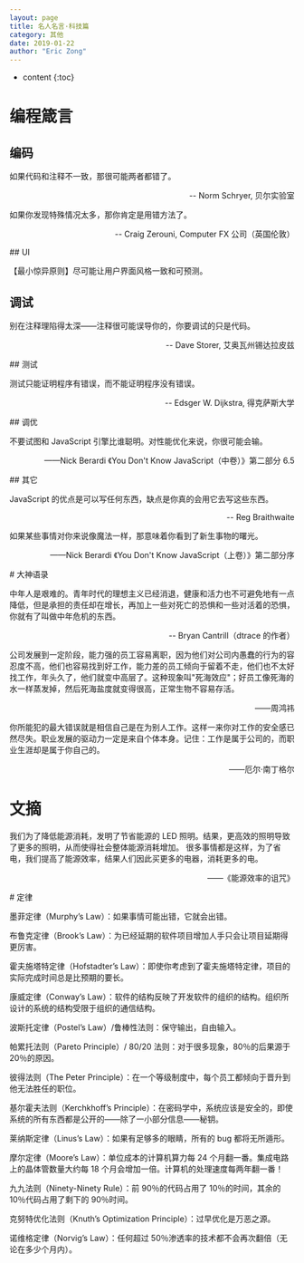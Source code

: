 ```yaml
---
layout: page
title: 名人名言·科技篇
category: 其他
date: 2019-01-22
author: "Eric Zong"
---
```


* content
{:toc}

# 编程箴言

## 编码

如果代码和注释不一致，那很可能两者都错了。
<p style="text-align: right">-- Norm Schryer, 贝尔实验室</p>
如果你发现特殊情况太多，那你肯定是用错方法了。
<p style="text-align: right">-- Craig Zerouni, Computer FX 公司（英国伦敦）</p>
## UI

【最小惊异原则】尽可能让用户界面风格一致和可预测。

## 调试

别在注释理陷得太深——注释很可能误导你的，你要调试的只是代码。
<p style="text-align: right">-- Dave Storer, 艾奥瓦州锡达拉皮兹</p>
## 测试

测试只能证明程序有错误，而不能证明程序没有错误。
<p style="text-align: right">-- Edsger W. Dijkstra, 得克萨斯大学</p>
## 调优

不要试图和 JavaScript 引擎比谁聪明。对性能优化来说，你很可能会输。

<p style="text-align: right">——Nick Berardi 《You Don't Know JavaScript（中卷）》第二部分 6.5</p>
## 其它

JavaScript 的优点是可以写任何东西，缺点是你真的会用它去写这些东西。
<p style="text-align: right">-- Reg Braithwaite</p>
如果某些事情对你来说像魔法一样，那意味着你看到了新生事物的曙光。

<p style="text-align: right">——Nick Berardi 《You Don't Know JavaScript（上卷）》第二部分序</p>
# 大神语录

中年人是艰难的。青年时代的理想主义已经消退，健康和活力也不可避免地有一点降低，但是承担的责任却在增长，再加上一些对死亡的恐惧和一些对活着的恐惧，你就有了叫做中年危机的东西。
<p style="text-align: right">-- Bryan Cantrill（dtrace 的作者）</p>
公司发展到一定阶段，能力强的员工容易离职，因为他们对公司内愚蠢的行为的容忍度不高，他们也容易找到好工作，能力差的员工倾向于留着不走，他们也不太好找工作，年头久了，他们就变中高层了。这种现象叫"死海效应"；好员工像死海的水一样蒸发掉，然后死海盐度就变得很高，正常生物不容易存活。

<p style="text-align: right">——周鸿祎</p>
你所能犯的最大错误就是相信自己是在为别人工作。这样一来你对工作的安全感已然尽失。职业发展的驱动力一定是来自个体本身。记住：工作是属于公司的，而职业生涯却是属于你自己的。

<p style="text-align: right">——厄尔·南丁格尔</p>

# 文摘

我们为了降低能源消耗，发明了节省能源的 LED 照明。结果，更高效的照明导致了更多的照明，从而使得社会整体能源消耗增加。
很多事情都是这样，为了省电，我们提高了能源效率，结果人们因此买更多的电器，消耗更多的电。

<p style="text-align: right">——《能源效率的诅咒》</p>
# 定律

墨菲定律（Murphy’s Law）：如果事情可能出错，它就会出错。

布鲁克定律（Brook’s Law）：为已经延期的软件项目增加人手只会让项目延期得更厉害。

霍夫施塔特定律（Hofstadter’s Law）：即使你考虑到了霍夫施塔特定律，项目的实际完成时间总是比预期的要长。

康威定律（Conway’s Law）：软件的结构反映了开发软件的组织的结构。组织所设计的系统的结构受限于组织的通信结构。

波斯托定律（Postel’s Law）/鲁棒性法则：保守输出，自由输入。

帕累托法则（Pareto Principle）/ 80/20 法则：对于很多现象，80％的后果源于 20％的原因。

彼得法则（The Peter Principle）：在一个等级制度中，每个员工都倾向于晋升到他无法胜任的职位。

基尔霍夫法则（Kerchkhoff’s Principle）：在密码学中，系统应该是安全的，即使系统的所有东西都是公开的——除了一小部分信息——秘钥。

莱纳斯定律（Linus’s Law）：如果有足够多的眼睛，所有的 bug 都将无所遁形。

摩尔定律（Moore’s Law）：单位成本的计算机算力每 24 个月翻一番。集成电路上的晶体管数量大约每 18 个月会增加一倍。计算机的处理速度每两年翻一番！

九九法则（Ninety-Ninety Rule）：前 90％的代码占用了 10％的时间，其余的 10％代码占用了剩下的 90％时间。

克努特优化法则（Knuth’s Optimization Principle）：过早优化是万恶之源。

诺维格定律（Norvig’s Law）：任何超过 50％渗透率的技术都不会再次翻倍（无论在多少个月内）。
